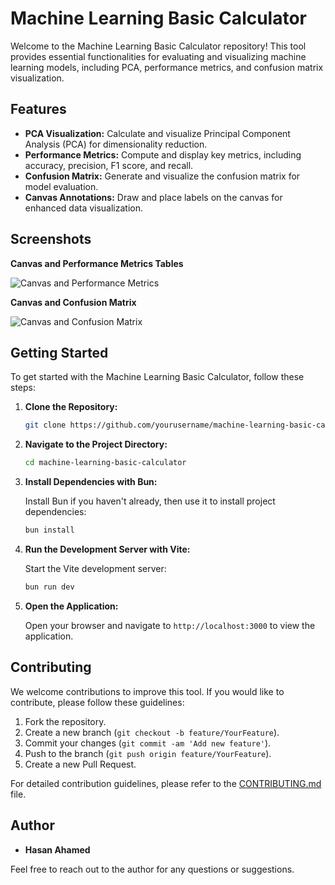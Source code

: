 # Machine Learning Basic Calculator

Welcome to the Machine Learning Basic Calculator repository! This tool provides essential functionalities for evaluating and visualizing machine learning models, including PCA, performance metrics, and confusion matrix visualization.

## Features

- **PCA Visualization:** Calculate and visualize Principal Component Analysis (PCA) for dimensionality reduction.
- **Performance Metrics:** Compute and display key metrics, including accuracy, precision, F1 score, and recall.
- **Confusion Matrix:** Generate and visualize the confusion matrix for model evaluation.
- **Canvas Annotations:** Draw and place labels on the canvas for enhanced data visualization.

## Screenshots

**Canvas and Performance Metrics Tables**

![Canvas and Performance Metrics](https://github.com/user-attachments/assets/a6f836c3-50f2-4157-bf8f-bea195986419)

**Canvas and Confusion Matrix**

![Canvas and Confusion Matrix](https://github.com/user-attachments/assets/f07889c3-fb70-4fb4-a941-d5aa0de514cf)

## Getting Started

To get started with the Machine Learning Basic Calculator, follow these steps:

1. **Clone the Repository:**

   ```bash
   git clone https://github.com/yourusername/machine-learning-basic-calculator.git
   ```

2. **Navigate to the Project Directory:**

   ```bash
   cd machine-learning-basic-calculator
   ```

3. **Install Dependencies with Bun:**

   Install Bun if you haven't already, then use it to install project dependencies:

   ```bash
   bun install
   ```

4. **Run the Development Server with Vite:**

   Start the Vite development server:

   ```bash
   bun run dev
   ```

5. **Open the Application:**

   Open your browser and navigate to `http://localhost:3000` to view the application.

## Contributing

We welcome contributions to improve this tool. If you would like to contribute, please follow these guidelines:

1. Fork the repository.
2. Create a new branch (`git checkout -b feature/YourFeature`).
3. Commit your changes (`git commit -am 'Add new feature'`).
4. Push to the branch (`git push origin feature/YourFeature`).
5. Create a new Pull Request.

For detailed contribution guidelines, please refer to the [CONTRIBUTING.md](CONTRIBUTING.md) file.

## Author

- **Hasan Ahamed**

Feel free to reach out to the author for any questions or suggestions.
